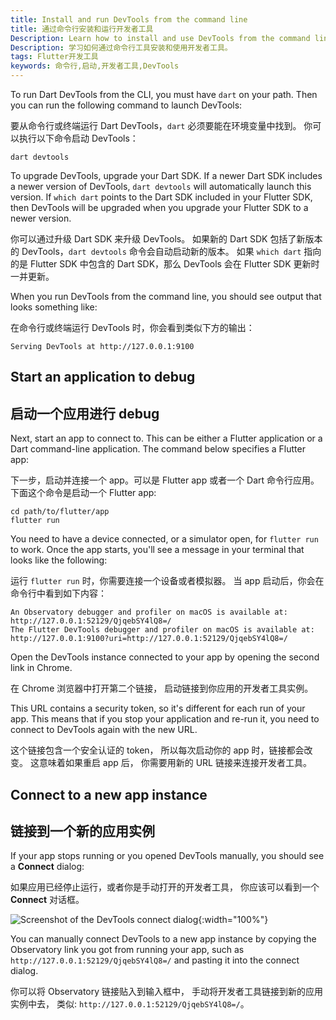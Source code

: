 ```yaml
---
title: Install and run DevTools from the command line
title: 通过命令行安装和运行开发者工具
Description: Learn how to install and use DevTools from the command line.
Description: 学习如何通过命令行工具安装和使用开发者工具。
tags: Flutter开发工具
keywords: 命令行,启动,开发者工具,DevTools
---
```


To run Dart DevTools from the CLI, you must have `dart` on your path. Then
you can run the following command to launch DevTools:

要从命令行或终端运行 Dart DevTools，`dart` 必须要能在环境变量中找到。
你可以执行以下命令启动 DevTools：

```
dart devtools
```

To upgrade DevTools, upgrade your Dart SDK. If a newer Dart SDK
includes a newer version of DevTools, `dart devtools` will automatically
launch this version. If `which dart` points to the Dart SDK included in
your Flutter SDK, then DevTools will be upgraded when you upgrade your
Flutter SDK to a newer version.

你可以通过升级 Dart SDK 来升级 DevTools。
如果新的 Dart SDK 包括了新版本的 DevTools，`dart devtools` 命令会自动启动新的版本。
如果 `which dart` 指向的是 Flutter SDK 中包含的 Dart SDK，那么 DevTools 会在
Flutter SDK 更新时一并更新。

When you run DevTools from the command line, you should see output that
looks something like:

在命令行或终端运行 DevTools 时，你会看到类似下方的输出：

```
Serving DevTools at http://127.0.0.1:9100
```

## Start an application to debug

## 启动一个应用进行 debug

Next, start an app to connect to.
This can be either a Flutter application
or a Dart command-line application.
The command below specifies a Flutter app:

下一步，启动并连接一个 app。可以是 Flutter app 或者一个 Dart 命令行应用。
下面这个命令是启动一个 Flutter app:

```
cd path/to/flutter/app
flutter run
```

You need to have a device connected, or a simulator open,
for `flutter run` to work. Once the app starts, you'll see a
message in your terminal that looks like the following:

运行 `flutter run` 时，你需要连接一个设备或者模拟器。
当 app 启动后，你会在命令行中看到如下内容：

```
An Observatory debugger and profiler on macOS is available at:
http://127.0.0.1:52129/QjqebSY4lQ8=/
The Flutter DevTools debugger and profiler on macOS is available at:
http://127.0.0.1:9100?uri=http://127.0.0.1:52129/QjqebSY4lQ8=/
```

Open the DevTools instance connected to your app
by opening the second link in Chrome.

在 Chrome 浏览器中打开第二个链接，
启动链接到你应用的开发者工具实例。

This URL contains a security token, 
so it's different for each run of your app. 
This means that if you stop your application and re-run it, 
you need to connect to DevTools again with the new URL.

这个链接包含一个安全认证的 token，
所以每次启动你的 app 时，链接都会改变。
这意味着如果重启 app 后，
你需要用新的 URL 链接来连接开发者工具。

## Connect to a new app instance

## 链接到一个新的应用实例

If your app stops running
or you opened DevTools manually,
you should see a **Connect** dialog:

如果应用已经停止运行，或者你是手动打开的开发者工具，
你应该可以看到一个 **Connect** 对话框。

![Screenshot of the DevTools connect dialog]({{site.url}}/assets/images/docs/tools/devtools/connect_dialog.png){:width="100%"}

You can manually connect DevTools to a new app instance
by copying the Observatory link you got from running your app,
such as `http://127.0.0.1:52129/QjqebSY4lQ8=/`
and pasting it into the connect dialog.

你可以将 Observatory 链接贴入到输入框中，
手动将开发者工具链接到新的应用实例中去，
类似: `http://127.0.0.1:52129/QjqebSY4lQ8=/`。
